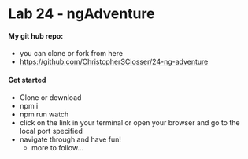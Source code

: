 Lab 24 - ngAdventure
======
#### My git hub repo:
   - you can clone or fork from here
   - https://github.com/ChristopherSClosser/24-ng-adventure

#### Get started
  - Clone or download
  - npm i
  - npm run watch
  - click on the link in your terminal or open your browser and go to the local port specified
  - navigate through and have fun!
    - more to follow...
